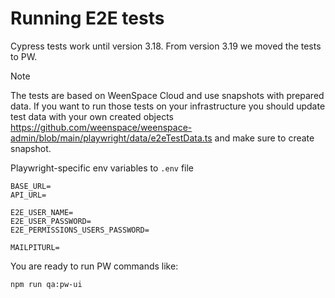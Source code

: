 # Running E2E tests

Cypress tests work until version 3.18. From version 3.19 we moved the tests to PW. 

> [!NOTE]
> The tests are based on WeenSpace Cloud and use snapshots with prepared data.
> If you want to run those tests on your infrastructure you should update test data with your own created objects
https://github.com/weenspace/weenspace-admin/blob/main/playwright/data/e2eTestData.ts and make sure to create snapshot.

Playwright-specific env variables to `.env` file

```
BASE_URL=
API_URL=

E2E_USER_NAME=
E2E_USER_PASSWORD=
E2E_PERMISSIONS_USERS_PASSWORD=

MAILPITURL=
```

You are ready to run PW commands like:

```shell
npm run qa:pw-ui
```